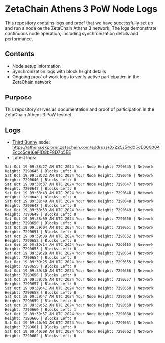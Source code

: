 # ZetaChain Athens 3 PoW Node Logs
This repository contains logs and proof that we have successfully set up and run a node on the ZetaChain Athens 3 network. The logs demonstrate continuous node operation, including synchronization details and performance.

## Contents
- Node setup information
- Synchronization logs with block height details
- Ongoing proof of work logs to verify active participation in the ZetaChain network

## Purpose
This repository serves as documentation and proof of participation in the ZetaChain Athens 3 PoW testnet.

## Logs

- [Third Bunny](https://thirdbunny.xyz/) node: https://athens.explorer.zetachain.com/address/0x225254d35dE666064Eccc5ce16eF1D8bF8D7b5EE
- Latest logs:
```
Sat Oct 19 09:38:27 AM UTC 2024 Your Node Height: 7290645 | Network Height: 7290645 | Blocks Left: 0
Sat Oct 19 09:38:32 AM UTC 2024 Your Node Height: 7290646 | Network Height: 7290646 | Blocks Left: 0
Sat Oct 19 09:38:37 AM UTC 2024 Your Node Height: 7290647 | Network Height: 7290647 | Blocks Left: 0
Sat Oct 19 09:38:43 AM UTC 2024 Your Node Height: 7290648 | Network Height: 7290648 | Blocks Left: 0
Sat Oct 19 09:38:48 AM UTC 2024 Your Node Height: 7290648 | Network Height: 7290648 | Blocks Left: 0
Sat Oct 19 09:38:53 AM UTC 2024 Your Node Height: 7290649 | Network Height: 7290649 | Blocks Left: 0
Sat Oct 19 09:38:59 AM UTC 2024 Your Node Height: 7290650 | Network Height: 7290650 | Blocks Left: 0
Sat Oct 19 09:39:04 AM UTC 2024 Your Node Height: 7290651 | Network Height: 7290651 | Blocks Left: 0
Sat Oct 19 09:39:09 AM UTC 2024 Your Node Height: 7290652 | Network Height: 7290652 | Blocks Left: 0
Sat Oct 19 09:39:14 AM UTC 2024 Your Node Height: 7290653 | Network Height: 7290653 | Blocks Left: 0
Sat Oct 19 09:39:20 AM UTC 2024 Your Node Height: 7290654 | Network Height: 7290654 | Blocks Left: 0
Sat Oct 19 09:39:25 AM UTC 2024 Your Node Height: 7290655 | Network Height: 7290655 | Blocks Left: 0
Sat Oct 19 09:39:30 AM UTC 2024 Your Node Height: 7290656 | Network Height: 7290656 | Blocks Left: 0
Sat Oct 19 09:39:36 AM UTC 2024 Your Node Height: 7290657 | Network Height: 7290657 | Blocks Left: 0
Sat Oct 19 09:39:41 AM UTC 2024 Your Node Height: 7290658 | Network Height: 7290658 | Blocks Left: 0
Sat Oct 19 09:39:47 AM UTC 2024 Your Node Height: 7290659 | Network Height: 7290659 | Blocks Left: 0
Sat Oct 19 09:39:52 AM UTC 2024 Your Node Height: 7290659 | Network Height: 7290660 | Blocks Left: 1
Sat Oct 19 09:39:57 AM UTC 2024 Your Node Height: 7290660 | Network Height: 7290660 | Blocks Left: 0
Sat Oct 19 09:40:03 AM UTC 2024 Your Node Height: 7290661 | Network Height: 7290661 | Blocks Left: 0
Sat Oct 19 09:40:08 AM UTC 2024 Your Node Height: 7290662 | Network Height: 7290662 | Blocks Left: 0
```
